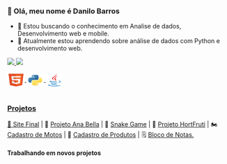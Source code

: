  ### 👋 Olá, meu nome é Danilo Barros

- 📖 Estou buscando o conhecimento em Analise de dados, Desenvolvimento web e mobile.
- 🌱 Atualmente estou aprendendo sobre análise de dados com Python e desenvolvimento web.  

<div>
  <a href="https://github.com/danilobsena1">
  <img height="180em" src="https://github-readme-stats.vercel.app/api?username=danilobsena1&show_icons=true&theme=white&include_all_commits=true&count_private=true"/>
  <img height="180em" src="https://github-readme-stats.vercel.app/api/top-langs/?username=danilobsena1&layout=compact&langs_count=7&theme=white"/>
</div>
  
 <div style="display: inline_block"><br>
  <img align="center" alt="Rafa-HTML" height="30" width="40" src="https://raw.githubusercontent.com/devicons/devicon/master/icons/html5/html5-original.svg">
  <img align="center" alt="Rafa-Python" height="30" width="40" src="https://raw.githubusercontent.com/devicons/devicon/master/icons/python/python-original.svg">
  <img align="center" alt="Rafa-Csharp" height="30" width="40" src="https://raw.githubusercontent.com/devicons/devicon/master/icons/java/java-original.svg"> 
</div>
 
 <div style="display: inline_block"><br>
  <h3>Projetos</h3>
  🏢 <a href="https://github.com/danilobsena1/HTML-e-CSS-na-pratica/tree/master/Site_Final">Site Final</a> |
  👜 <a href="https://github.com/danilobsena1/ProjetoAnaBella"> Projeto Ana Bella</a> |
  🐍 <a href="https://github.com/danilobsena1/snake-game">Snake Game</a> |
  🍓 <a href="https://github.com/danilobsena1/projeto-hortifruti">Projeto HortFruti</a> |
  🏍️ <a href="https://github.com/danilobsena1/registration-motorcycle">Cadastro de Motos</a> |
  🍉 <a href="https://github.com/danilobsena1/Natural-Life">Cadastro de Produtos</a> |
  🗒️ <a href="https://github.com/danilobsena1/Project-Flutter/tree/master/Project-lista-tarefas">Bloco de Notas.</a>
  <h4>Trabalhando em novos projetos</h4>
 </div>

